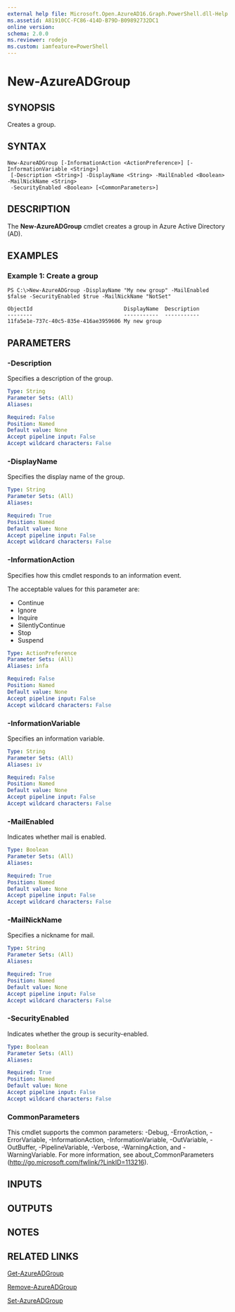 ```yaml
---
external help file: Microsoft.Open.AzureAD16.Graph.PowerShell.dll-Help.xml
ms.assetid: A81910CC-FC86-414D-B79D-B09892732DC1
online version: 
schema: 2.0.0
ms.reviewer: rodejo
ms.custom: iamfeature=PowerShell
---
```


# New-AzureADGroup

## SYNOPSIS
Creates a group.

## SYNTAX

```
New-AzureADGroup [-InformationAction <ActionPreference>] [-InformationVariable <String>]
 [-Description <String>] -DisplayName <String> -MailEnabled <Boolean> -MailNickName <String>
 -SecurityEnabled <Boolean> [<CommonParameters>]
```

## DESCRIPTION
The **New-AzureADGroup** cmdlet creates a group in Azure Active Directory (AD).

## EXAMPLES

### Example 1: Create a group
```
PS C:\>New-AzureADGroup -DisplayName "My new group" -MailEnabled $false -SecurityEnabled $true -MailNickName "NotSet"

ObjectId                             DisplayName  Description
--------                             -----------  -----------
11fa5e1e-737c-40c5-835e-416ae3959606 My new group
```

## PARAMETERS

### -Description
Specifies a description of the group.

```yaml
Type: String
Parameter Sets: (All)
Aliases: 

Required: False
Position: Named
Default value: None
Accept pipeline input: False
Accept wildcard characters: False
```

### -DisplayName
Specifies the display name of the group.

```yaml
Type: String
Parameter Sets: (All)
Aliases: 

Required: True
Position: Named
Default value: None
Accept pipeline input: False
Accept wildcard characters: False
```

### -InformationAction
Specifies how this cmdlet responds to an information event.

The acceptable values for this parameter are:

- Continue
- Ignore
- Inquire
- SilentlyContinue
- Stop
- Suspend

```yaml
Type: ActionPreference
Parameter Sets: (All)
Aliases: infa

Required: False
Position: Named
Default value: None
Accept pipeline input: False
Accept wildcard characters: False
```

### -InformationVariable
Specifies an information variable.

```yaml
Type: String
Parameter Sets: (All)
Aliases: iv

Required: False
Position: Named
Default value: None
Accept pipeline input: False
Accept wildcard characters: False
```

### -MailEnabled
Indicates whether mail is enabled.

```yaml
Type: Boolean
Parameter Sets: (All)
Aliases: 

Required: True
Position: Named
Default value: None
Accept pipeline input: False
Accept wildcard characters: False
```

### -MailNickName
Specifies a nickname for mail.

```yaml
Type: String
Parameter Sets: (All)
Aliases: 

Required: True
Position: Named
Default value: None
Accept pipeline input: False
Accept wildcard characters: False
```

### -SecurityEnabled
Indicates whether the group is security-enabled.

```yaml
Type: Boolean
Parameter Sets: (All)
Aliases: 

Required: True
Position: Named
Default value: None
Accept pipeline input: False
Accept wildcard characters: False
```

### CommonParameters
This cmdlet supports the common parameters: -Debug, -ErrorAction, -ErrorVariable, -InformationAction, -InformationVariable, -OutVariable, -OutBuffer, -PipelineVariable, -Verbose, -WarningAction, and -WarningVariable. For more information, see about_CommonParameters (http://go.microsoft.com/fwlink/?LinkID=113216).

## INPUTS

## OUTPUTS

## NOTES

## RELATED LINKS

[Get-AzureADGroup](./Get-AzureADGroup.md)

[Remove-AzureADGroup](./Remove-AzureADGroup.md)

[Set-AzureADGroup](./Set-AzureADGroup.md)


